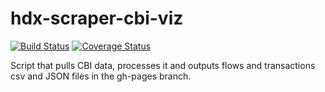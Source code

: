 # hdx-scraper-cbi-viz
[![Build Status](https://github.com/OCHA-DAP/hdx-scraper-cbi-viz/workflows/build/badge.svg)](https://github.com/OCHA-DAP/hdx-scraper-cbi-viz/actions?query=workflow%3Abuild) [![Coverage Status](https://coveralls.io/repos/github/OCHA-DAP/hdx-scraper-cbi-viz/badge.svg?branch=main&ts=1)](https://coveralls.io/github/OCHA-DAP/hdx-scraper-cbi-viz?branch=main)

Script that pulls CBI data, processes it and outputs flows and transactions csv and JSON files in the 
gh-pages branch.
